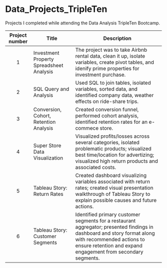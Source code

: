 # Data_Projects_TripleTen
Projects I completed while attending the Data Analysis TripleTen Bootcamp.


| Project number | Title | Description |
| :-----------: | ----------- |----------- |
| 1 | Investment Property Spreadsheet Analysis | The project was to take Airbnb rental data, clean it up, isolate variables, create pivot tables, and idenify prime properties for investment purchase. |
| 2 | SQL Query and Analysis | Used SQL to join tables, isolated variables, sorted data, and identified company data, weather effects on ride-share trips. |
| 3 | Conversion, Cohort, Retention Analysis | Created conversion funnel, performed cohort analysis, identified retention rates for an e-commece store. |
| 4 | Super Store Data Visualization | Visualized profits/losses across several categories, isolated problematic products; visualized best time/location for advertizing; visualized high return products and associated costs. |
| 5 | Tableau Story: Return Rates | Created dashboard visualizing variables associated with return rates; created visual presentation walkthrough of Tableau Story to explain possible causes and future actions. |
| 6 | Tableau Story: Customer Segments | Identified primary customer segments for a restaurant aggregator; presented findings in dashboard and story format along with recommended actions to ensure retention and expand engagement from secondary segments. |

